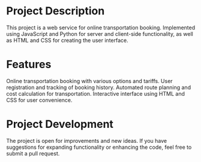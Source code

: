 # Project Description
This project is a web service for online transportation booking. Implemented using JavaScript and Python for server and client-side functionality, as well as HTML and CSS for creating the user interface.

# Features
Online transportation booking with various options and tariffs.
User registration and tracking of booking history.
Automated route planning and cost calculation for transportation.
Interactive interface using HTML and CSS for user convenience.

# Project Development
The project is open for improvements and new ideas. If you have suggestions for expanding functionality or enhancing the code, feel free to submit a pull request.
